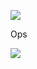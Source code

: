 
[![](https://mermaid.ink/img/pako:eNpNj71uhDAQhF9ltU0ahPBx5sdddGlSJFWqyI1zLGAJbGQWJQTx7gGkQ9luvp3Z0S549xWhwsESsOWO4G2Gr2CsexrhPoVAjmFkw6N2sI3Gd8-tdY1GUCAf8LYbdiKSE_m6JjpgesKPMAN72Evh23ILz68a_9_ZFgdIMMIm2AoVh4ki7Cn0Zpe47F6N3FJ_WDVWVJupY43arVtsMO7T-_6RDH5qWlS16cZNTUNlmF6saYLpT7p9WVG4-ckxqqs8bqBa8AdVIeKsyK8yL0WRXlKZRTijElkel3mSyVKkl7LIxBrh71GaxEUu1z-twWa9?type=png)](https://mermaid.live/edit#pako:eNpNj71uhDAQhF9ltU0ahPBx5sdddGlSJFWqyI1zLGAJbGQWJQTx7gGkQ9luvp3Z0S549xWhwsESsOWO4G2Gr2CsexrhPoVAjmFkw6N2sI3Gd8-tdY1GUCAf8LYbdiKSE_m6JjpgesKPMAN72Evh23ILz68a_9_ZFgdIMMIm2AoVh4ki7Cn0Zpe47F6N3FJ_WDVWVJupY43arVtsMO7T-_6RDH5qWlS16cZNTUNlmF6saYLpT7p9WVG4-ckxqqs8bqBa8AdVIeKsyK8yL0WRXlKZRTijElkel3mSyVKkl7LIxBrh71GaxEUu1z-twWa9)

Ops

[![](https://mermaid.ink/img/pako:eNpFjbFuhDAQRH_F2hohjI0Bl7m0V6WIFLmxzgvHnbGRMUoI4t8DKCRb7c7Mm13g5g2ChIefgsNZObJN7KJFcp3Jpw_PzrXE6F9nxFvsvCPvm_GvEvISUD8bPUZJSkmumJCLjqe5hyVhu35KbxZxINraveRgjrxykEAbOgMyhgkT6DH0ej9h2VEF8Y49KpDbarDRk40KlFs3bNDuw_v-JIOf2jvIRttxu6bB6IivnW6D7v_UgM5guPjJRZBU8KME5AJfIOsyFRmnnBWsElleJTCDzKlIi1zUBecF5bRmYk3g-_iapaXgBasppSyrqipn6w_QaWkR?type=png)](https://mermaid.live/edit#pako:eNpFjbFuhDAQRH_F2hohjI0Bl7m0V6WIFLmxzgvHnbGRMUoI4t8DKCRb7c7Mm13g5g2ChIefgsNZObJN7KJFcp3Jpw_PzrXE6F9nxFvsvCPvm_GvEvISUD8bPUZJSkmumJCLjqe5hyVhu35KbxZxINraveRgjrxykEAbOgMyhgkT6DH0ej9h2VEF8Y49KpDbarDRk40KlFs3bNDuw_v-JIOf2jvIRttxu6bB6IivnW6D7v_UgM5guPjJRZBU8KME5AJfIOsyFRmnnBWsElleJTCDzKlIi1zUBecF5bRmYk3g-_iapaXgBasppSyrqipn6w_QaWkR)
